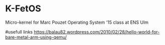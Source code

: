 # K-FetOS
Micro-kernel for Marc Pouzet Operating System '15 class at ENS Ulm

#usefull links 
https://balau82.wordpress.com/2010/02/28/hello-world-for-bare-metal-arm-using-qemu/
